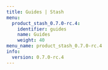 ```yaml
---
title: Guides | Stash
menu:
  product_stash_0.7.0-rc.4:
    identifier: guides
    name: Guides
    weight: 40
menu_name: product_stash_0.7.0-rc.4
info:
  version: 0.7.0-rc.4
---
```


